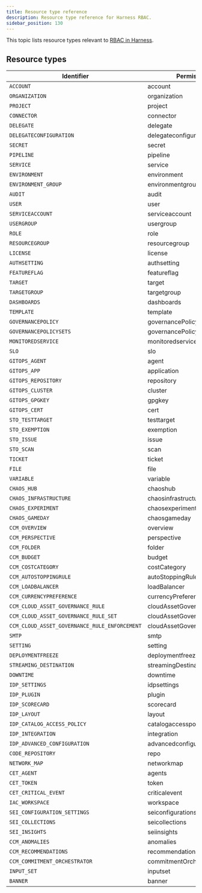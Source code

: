 ```yaml
---
title: Resource type reference
description: Resource type reference for Harness RBAC.
sidebar_position: 130
---
```


This topic lists resource types relevant to [RBAC in Harness](./rbac-in-harness.md).

## Resource types

| Identifier | Permission key |
| ---  | ----------- |
| `ACCOUNT` | account |
| `ORGANIZATION` | organization |
| `PROJECT` | project |
| `CONNECTOR` | connector |
| `DELEGATE` | delegate |
| `DELEGATECONFIGURATION` | delegateconfiguration |
| `SECRET` | secret |
| `PIPELINE` | pipeline |
| `SERVICE` | service |
| `ENVIRONMENT` | environment |
| `ENVIRONMENT_GROUP` | environmentgroup |
| `AUDIT` | audit |
| `USER` | user |
| `SERVICEACCOUNT` | serviceaccount |
| `USERGROUP` |usergroup|
| `ROLE` |role|
| `RESOURCEGROUP`| resourcegroup|
| `LICENSE` |license|
| `AUTHSETTING` |authsetting|
| `FEATUREFLAG` |featureflag|
| `TARGET` | target|
| `TARGETGROUP` |targetgroup|
| `DASHBOARDS` |dashboards|
| `TEMPLATE` |template|
| `GOVERNANCEPOLICY` |governancePolicy|
| `GOVERNANCEPOLICYSETS` |governancePolicySets|
| `MONITOREDSERVICE` |monitoredservice|
| `SLO` |slo|
| `GITOPS_AGENT` |agent|
| `GITOPS_APP` |application|
| `GITOPS_REPOSITORY` |repository|
| `GITOPS_CLUSTER` |cluster|
| `GITOPS_GPGKEY` |gpgkey|
| `GITOPS_CERT` |cert|
| `STO_TESTTARGET` |testtarget|
| `STO_EXEMPTION` |exemption|
| `STO_ISSUE` |issue|
| `STO_SCAN` |   scan|
| `TICKET` |ticket|
| `FILE` |file|
| `VARIABLE` |variable|
| `CHAOS_HUB` |chaoshub|
| `CHAOS_INFRASTRUCTURE` |chaosinfrastructure|
| `CHAOS_EXPERIMENT` |chaosexperiment|
| `CHAOS_GAMEDAY` |chaosgameday|
| `CCM_OVERVIEW` |overview|
| `CCM_PERSPECTIVE` |perspective|
| `CCM_FOLDER` |folder|
| `CCM_BUDGET` | budget|
| `CCM_COSTCATEGORY`  |costCategory|
| `CCM_AUTOSTOPPINGRULE`  |autoStoppingRule|
| `CCM_LOADBALANCER ` |loadBalancer|
| `CCM_CURRENCYPREFERENCE`  |currencyPreference|
| `CCM_CLOUD_ASSET_GOVERNANCE_RULE` |cloudAssetGovernanceRule|
| `CCM_CLOUD_ASSET_GOVERNANCE_RULE_SET`  |cloudAssetGovernanceRuleSet|
| `CCM_CLOUD_ASSET_GOVERNANCE_RULE_ENFORCEMENT`  |cloudAssetGovernanceEnforcement|
| `SMTP`  |smtp|
| `SETTING`  |setting|
| `DEPLOYMENTFREEZE`  |deploymentfreeze|
| `STREAMING_DESTINATION` | streamingDestination|
| `DOWNTIME`  |downtime|
| `IDP_SETTINGS` |  idpsettings|
| `IDP_PLUGIN`   | plugin|
| `IDP_SCORECARD`  |   scorecard|
| `IDP_LAYOUT`   |  layout|
| `IDP_CATALOG_ACCESS_POLICY`  |   catalogaccesspolicy|
| `IDP_INTEGRATION`   |  integration|
| `IDP_ADVANCED_CONFIGURATION`  |   advancedconfiguration|
| `CODE_REPOSITORY` |  repo|
| `NETWORK_MAP` |  networkmap|
| `CET_AGENT` |  agents|
| `CET_TOKEN`  | token|
| `CET_CRITICAL_EVENT` | criticalevent|
| `IAC_WORKSPACE`  | workspace|
| `SEI_CONFIGURATION_SETTINGS` |seiconfigurationsettings|
| `SEI_COLLECTIONS`  |  seicollections|
| `SEI_INSIGHTS`  |  seiinsights|
| `CCM_ANOMALIES`  |  anomalies|
| `CCM_RECOMMENDATIONS`  |  recommendations|
| `CCM_COMMITMENT_ORCHESTRATOR` |commitmentOrchestrator|
| `INPUT_SET` |  inputset|
| `BANNER` | banner |
